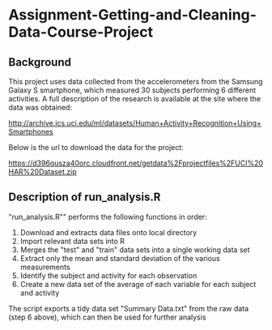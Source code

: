 # Assignment-Getting-and-Cleaning-Data-Course-Project

## Background

This project uses data collected from the accelerometers from the Samsung Galaxy S smartphone, which measured 30 subjects performing 6 different activities. A full description of the research is available at the site where the data was obtained:

http://archive.ics.uci.edu/ml/datasets/Human+Activity+Recognition+Using+Smartphones

Below is the url to download the data for the project:

https://d396qusza40orc.cloudfront.net/getdata%2Fprojectfiles%2FUCI%20HAR%20Dataset.zip

## Description of run_analysis.R

"run_analysis.R"" performs the following functions in order: 

1. Download and extracts data files onto local directory
2. Import relevant data sets into R
3. Merges the "test" and "train" data sets into a single working data set
4. Extract only the mean and standard deviation of the various measurements
5. Identify the subject and activity for each observation
6. Create a new data set of the average of each variable for each subject and activity

The script exports a tidy data set "Summary Data.txt" from the raw data (step 6 above), which can then be used for further analysis
